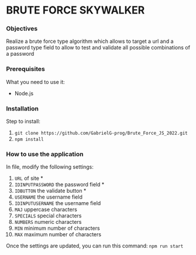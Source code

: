 # BRUTE FORCE SKYWALKER

### Objectives

Realize a brute force type algorithm which allows to target a url and a password type field to allow to test and validate all possible combinations of a password

### Prerequisites

What you need to use it:

- Node.js

### Installation

Step to install:

1. `git clone https://github.com/GabrielG-prog/Brute_Force_JS_2022.git`
2. `npm install`

### How to use the application

In file, modify the following settings:

1. `URL` of site \*
2. `IDINPUTPASSWORD` the password field \*
3. `IDBUTTON` the validate button \*
4. `USERNAME` the username field
5. `IDINPUTUSERNAME` the username field
6. `MAJ` uppercase characters
7. `SPECIALS` special characters
8. `NUMBERS` numeric characters
9. `MIN` minimum number of characters
10. `MAX` maximum number of characters

Once the settings are updated, you can run this command: `npm run start`